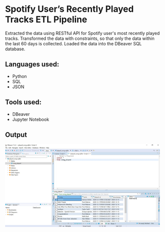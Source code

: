 # Spotify User’s Recently Played Tracks ETL Pipeline
Extracted the data using RESTful API for Spotify user's most recently played tracks. Transformed the data with constraints, so that only the data within the last 60 days is collected. Loaded the data into the DBeaver SQL database.
## Languages used:
- Python
- SQL
- JSON
## Tools used:
- DBeaver
- Jupyter Notebook
## Output
![](https://github.com/Manandedhia/Spotify-ETL/blob/master/SpotifyOutputSS.JPG)


